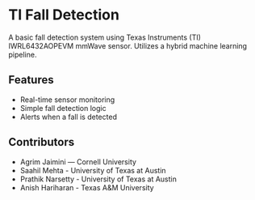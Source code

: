 # TI Fall Detection

A basic fall detection system using Texas Instruments (TI) IWRL6432AOPEVM mmWave sensor. 
Utilizes a hybrid machine learning pipeline. 

## Features
- Real-time sensor monitoring
- Simple fall detection logic
- Alerts when a fall is detected

## Contributors
- Agrim Jaimini — Cornell University
- Saahil Mehta - University of Texas at Austin
- Prathik Narsetty - University of Texas at Austin
- Anish Hariharan - Texas A&M University
